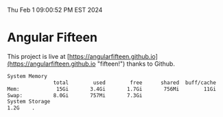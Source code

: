 Thu Feb  1 09:00:52 PM EST 2024

# Angular Fifteen


This project is live at [https://angularfifteen.github.io](https://angularfifteen.github.io "fifteen!") thanks to Github.

```bash
System Memory
               total        used        free      shared  buff/cache   available
Mem:            15Gi       3.4Gi       1.7Gi       756Mi        11Gi        11Gi
Swap:          8.0Gi       757Mi       7.3Gi
System Storage
1.2G	.
```
```bash
